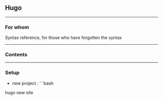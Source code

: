 ## Hugo

___

### For whom
Syntax reference, for those who have forgotten the syntax
___

### Contents

___

### Setup

- new project : ```bash

hugo new site <name of site>
```






